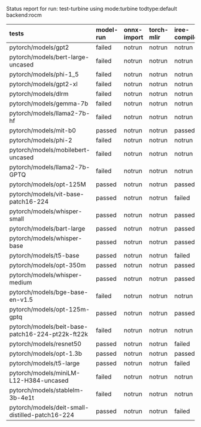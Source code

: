 Status report for run: test-turbine using mode:turbine todtype:default backend:rocm

| tests                                            | model-run   | onnx-import   | torch-mlir   | iree-compile   | inference   |
|:-------------------------------------------------|:------------|:--------------|:-------------|:---------------|:------------|
| pytorch/models/gpt2                              | failed      | notrun        | notrun       | notrun         | notrun      |
| pytorch/models/bert-large-uncased                | failed      | notrun        | notrun       | notrun         | notrun      |
| pytorch/models/phi-1_5                           | failed      | notrun        | notrun       | notrun         | notrun      |
| pytorch/models/gpt2-xl                           | failed      | notrun        | notrun       | notrun         | notrun      |
| pytorch/models/dlrm                              | failed      | notrun        | notrun       | notrun         | notrun      |
| pytorch/models/gemma-7b                          | failed      | notrun        | notrun       | notrun         | notrun      |
| pytorch/models/llama2-7b-hf                      | failed      | notrun        | notrun       | notrun         | notrun      |
| pytorch/models/mit-b0                            | passed      | notrun        | notrun       | passed         | failed      |
| pytorch/models/phi-2                             | failed      | notrun        | notrun       | notrun         | notrun      |
| pytorch/models/mobilebert-uncased                | failed      | notrun        | notrun       | notrun         | notrun      |
| pytorch/models/llama2-7b-GPTQ                    | failed      | notrun        | notrun       | notrun         | notrun      |
| pytorch/models/opt-125M                          | passed      | notrun        | notrun       | passed         | failed      |
| pytorch/models/vit-base-patch16-224              | passed      | notrun        | notrun       | failed         | notrun      |
| pytorch/models/whisper-small                     | passed      | notrun        | notrun       | passed         | failed      |
| pytorch/models/bart-large                        | passed      | notrun        | notrun       | passed         | failed      |
| pytorch/models/whisper-base                      | passed      | notrun        | notrun       | passed         | failed      |
| pytorch/models/t5-base                           | passed      | notrun        | notrun       | failed         | notrun      |
| pytorch/models/opt-350m                          | passed      | notrun        | notrun       | passed         | failed      |
| pytorch/models/whisper-medium                    | passed      | notrun        | notrun       | passed         | failed      |
| pytorch/models/bge-base-en-v1.5                  | failed      | notrun        | notrun       | notrun         | notrun      |
| pytorch/models/opt-125m-gptq                     | passed      | notrun        | notrun       | passed         | failed      |
| pytorch/models/beit-base-patch16-224-pt22k-ft22k | failed      | notrun        | notrun       | notrun         | notrun      |
| pytorch/models/resnet50                          | passed      | notrun        | notrun       | failed         | notrun      |
| pytorch/models/opt-1.3b                          | passed      | notrun        | notrun       | passed         | failed      |
| pytorch/models/t5-large                          | passed      | notrun        | notrun       | failed         | notrun      |
| pytorch/models/miniLM-L12-H384-uncased           | failed      | notrun        | notrun       | notrun         | notrun      |
| pytorch/models/stablelm-3b-4e1t                  | failed      | notrun        | notrun       | notrun         | notrun      |
| pytorch/models/deit-small-distilled-patch16-224  | passed      | notrun        | notrun       | failed         | notrun      |
